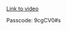 [Link to video](https://ucsd.zoom.us/rec/share/CYiekws7qUcusnzgpKvKDrhNlOqDpEQIhpN1kZRHtp-kCSH46IPwqSDGfGbsYR9Z.LUVNTzsvxWIaEoSh?startTime=1745185108000
)

Passcode: 9cgCV0#s